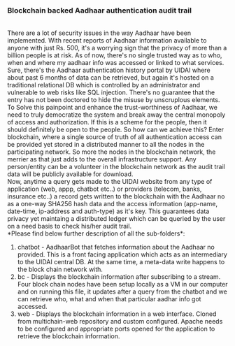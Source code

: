 ### Blockchain backed Aadhaar authentication audit trail
<br/>
There are a lot of security issues in the way Aadhaar have been implemented. With recent reports of Aadhaar information available to anyone with just Rs. 500, it's a worrying sign that the privacy of more than a billion people is at risk. As of now, there's no single trusted way as to who, when and where my aadhaar info was accessed or linked to what services. Sure, there's the Aadhaar authentication history portal by UIDAI where about past 6 months of data can be retrieved, but again it's hosted on a traditional relational DB which is controlled by an administrator and vulnerable to web risks like SQL injection. There's no guarantee that the entry has not been doctored to hide the misuse by unscruplous elements.
<br/>
To Solve this painpoint and enhance the trust-worthiness of Aadhaar, we need to truly democratize the system and break away the central monopoly of access and authorization. If this is a scheme for the people, then it should definitely be open to the people. So how can we achieve this? Enter blockchain, where a single source of truth of all authentication access can be provided yet stored in a distributed manner to all the nodes in the participating network. So more the nodes in the blockchain network, the merrier as that just adds to the overall infrastructure support. Any person/entity can be a volunteer in the blockchain network as the audit trail data will be publicly available for download.
<br/>
Now, anytime a query gets made to the UIDAI website from any type of application (web, appp, chatbot etc..) or providers (telecom, banks, insurance etc..) a record gets written to the blockchain with the Aadhaar no as a one-way SHA256 hash data and the access information (app-name, date-time, ip-address and auth-type) as it's key. This guarantees data privacy yet maintaing a distributed ledger which can be queried by the user on a need basis to check his/her audit trail.
<br/>
*Please find below further description of all the sub-folders*:

1. chatbot - AadhaarBot that fetches information about the Aadhaar no provided. This is a front facing application which acts as an intermediary to the UIDAI central DB. At the same time, a meta-data write happens to the block chain network with.
2. bc - Displays the blockchain information after subscribing to a stream. Four block chain nodes have been setup locally as a VM in our computer and on running this file, it updates after a query from the chatbot and we can retrieve who, what and when that particular aadhar info got accessed.
3. web - Displays the blockchain information in a web interface. Cloned from multichain-web repository and custom configured. Apache needs to be configured and appropriate ports opened for the application to retrieve the blockchain information.
